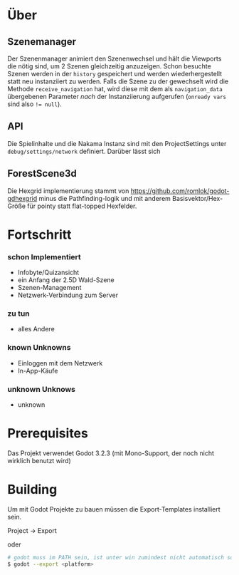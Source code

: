 # Über 

## Szenemanager

Der Szenenmanager animiert den Szenenwechsel und hält die Viewports die nötig sind, um 2 Szenen gleichzeitig anzuzeigen. Schon besuchte Szenen werden in der ```history``` gespeichert und werden wiederhergestellt statt neu instanziiert zu werden. 
Falls die Szene zu der gewechselt wird die Methode ```receive_navigation``` hat, wird diese mit dem als ```navigation_data``` übergebenen Parameter _nach_ der Instanziierung aufgerufen (```onready vars``` sind also ```!= null```). 

## API 

Die Spielinhalte und die Nakama Instanz sind mit den ProjectSettings unter ```debug/settings/network``` definiert. 
Darüber lässt sich 

## ForestScene3d 

Die Hexgrid implementierung stammt von https://github.com/romlok/godot-gdhexgrid minus die Pathfinding-logik und mit anderem Basisvektor/Hex-Größe für pointy statt flat-topped Hexfelder.  

# Fortschritt

### schon Implementiert

- Infobyte/Quizansicht
- ein Anfang der 2.5D Wald-Szene 
- Szenen-Management
- Netzwerk-Verbindung zum Server

### zu tun

- alles Andere

### known Unknowns

- Einloggen mit dem Netzwerk
- In-App-Käufe

### unknown Unknows 
- unknown

# Prerequisites

Das Projekt verwendet Godot 3.2.3 (mit Mono-Support, der noch nicht wirklich benutzt wird)

# Building

Um mit Godot Projekte zu bauen müssen die Export-Templates installiert sein. 

Project -> Export 

oder

```bash
# godot muss im PATH sein, ist unter win zumindest nicht automatisch so
$ godot --export <platform>
``` 
